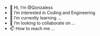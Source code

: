 - 👋 Hi, I’m @Qonzaless
- 👀 I’m interested in Coding and Engineering
- 🌱 I’m currently learning ...
- 💞️ I’m looking to collaborate on ...
- 📫 How to reach me ...

<!---
Qonzaless/Qonzaless is a ✨ special ✨ repository because its `README.md` (this file) appears on your GitHub profile.
You can click the Preview link to take a look at your changes.
--->
